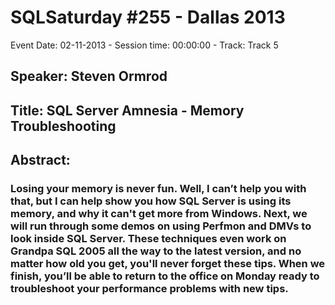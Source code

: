 # SQLSaturday #255 - Dallas 2013
Event Date: 02-11-2013 - Session time: 00:00:00 - Track: Track 5
## Speaker: Steven Ormrod
## Title: SQL Server Amnesia - Memory Troubleshooting
## Abstract:
### Losing your memory is never fun. Well, I can’t help you with that, but I can help show you how SQL Server is using its memory, and why it can't get more from Windows. Next, we will run through some demos on using Perfmon and DMVs to look inside SQL Server. These techniques even work on Grandpa SQL 2005 all the way to the latest version, and no matter how old you get, you'll never forget these tips. When we finish, you’ll be able to return to the office on Monday ready to troubleshoot your performance problems with new tips.
